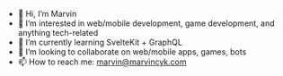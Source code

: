 - 👋 Hi, I’m Marvin
- 👀 I’m interested in web/mobile development, game development, and anything tech-related
- 🌱 I’m currently learning SvelteKit + GraphQL
- 💞️ I’m looking to collaborate on web/mobile apps, games, bots
- 📫 How to reach me: marvin@marvincyk.com

<!---
marvincyk/marvincyk is a ✨ special ✨ repository because its `README.md` (this file) appears on your GitHub profile.
You can click the Preview link to take a look at your changes.
--->
